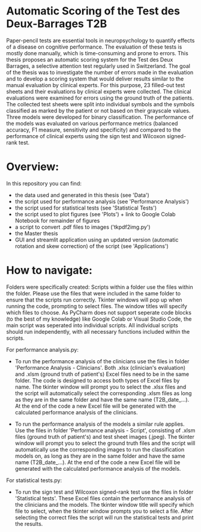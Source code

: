 # Automatic Scoring of the Test des Deux-Barrages T2B

Paper-pencil tests are essential tools in neuropsychology to quantify effects of a disease on cognitive performance. The evaluation of these tests is mostly done manually, which is time-consuming and prone to errors. This thesis proposes an automatic scoring system for the Test des Deux Barrages, a selective attention test regularly used in Switzerland. The goal of the thesis was to investigate the number of errors made in the evaluation and to develop a scoring system that would deliver results similar to the manual evaluation by clinical experts. 
For this purpose, 23 filled-out test sheets and their evaluations by clinical experts were collected. The clinical evaluations were examined for errors using the ground truth of the patients. The collected test sheets were split into individual symbols and the symbols classified as marked by the patient or not based on their grayscale values. Three models were developed for binary classification. The performance of the models was evaluated on various performance metrics (balanced accuracy, F1 measure, sensitivity and specificity) and compared to the performance of clinical experts using the sign test and Wilcoxon signed-rank test.

# Overview:

In this repository you can find:
- the data used and generated in this thesis (see 'Data')
- the script used for performance analysis (see 'Performance Analysis')
- the script used for statistical tests (see 'Statistical Tests')
- the script used to plot figures (see 'Plots') + link to Google Colab Notebook for remainder of figures
- a script to convert .pdf files to images ('tkpdf2img.py')
- the Master thesis
- GUI and streamlit application using an updated version (automatic rotation and skew correction) of the script (see 'Applications')

# How to navigate:

Folders were specifically created: Scripts within a folder use the files within the folder. Please use the files that were included in the same folder to ensure that the scripts run correctly. Tkinter windows will pop up when running the code, prompting to select files. The window titles will specify which files to choose. 
As PyCharm does not support seperate code blocks (to the best of my knowledge) like Google Colab or Visual Studio Code, the main script was seperated into individual scripts. All individual scripts should run independently, with all necessary functions included within the scripts.

For performance analysis.py:
- To run the performance analysis of the clinicians use the files in folder 'Performance Analysis - Clinicians'. Both .xlsx (clinician's evaluation) and .xlsm (ground truth of patient's) Excel files need to be in the same folder. The code is designed to access both types of Excel files by name. The tkinter window will prompt you to select the .xlsx files and the script will automatically select the corresponding .xlsm files as long as they are in the same folder and have the same name (T2B_date_...). At the end of the code a new Excel file will be generated with the calculated performance analysis of the clinicians.

- To run the performance analysis of the models a similar rule applies. Use the files in folder 'Performance analysis - Script', consisting of .xlsm files (ground truth of patient's) and test sheet images (.jpeg). The tkinter window will prompt you to select the ground truth files and the script will automatically use the corresponding images to run the classification models on, as long as they are in the same folder and have the same name (T2B_date_...). At the end of the code a new Excel file will be generated with the calculated performance analysis of the models.

For statistical tests.py:
- To run the sign test and Wilcoxon signed-rank test use the files in folder 'Statistical tests'. These Excel files contain the performance analysis of the clinicians and the models. The tkinter window title will specify which file to select, when the tkinter window prompts you to select a file. After selecting the correct files the script will run the statistical tests and print the results. 
